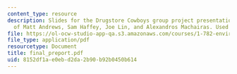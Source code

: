 ```yaml
---
content_type: resource
description: Slides for the Drugstore Cowboys group project presentation. Courtesy
  of Matt Andrews, Sam Haffey, Joe Lin, and Alexandros Machairas. Used with permission.
file: https://ol-ocw-studio-app-qa.s3.amazonaws.com/courses/1-782-environmental-engineering-masters-of-engineering-project-fall-2003-spring-2004/8152df1ae0ebd2da2b90b92b0450b614_final_preport.pdf
file_type: application/pdf
resourcetype: Document
title: final_preport.pdf
uid: 8152df1a-e0eb-d2da-2b90-b92b0450b614
---
```

